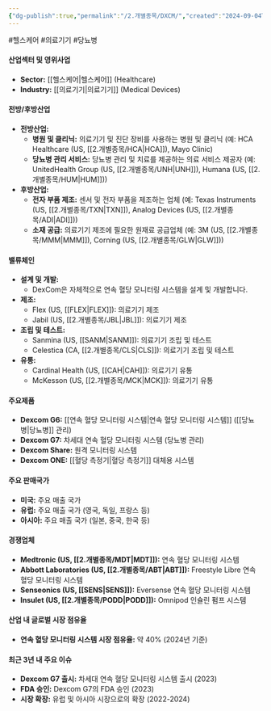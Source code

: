 ```yaml
---
{"dg-publish":true,"permalink":"/2.개별종목/DXCM/","created":"2024-09-04T13:35:12.307+09:00","updated":"2025-06-03T20:05:58.827+09:00"}
---
```


#헬스케어 #의료기기 #당뇨병  

#### 산업섹터 및 영위사업

- **Sector:** [[헬스케어\|헬스케어]] (Healthcare)
- **Industry:** [[의료기기\|의료기기]] (Medical Devices)

#### 전방/후방산업

- **전방산업:**
    - **병원 및 클리닉:** 의료기기 및 진단 장비를 사용하는 병원 및 클리닉 (예: HCA Healthcare (US, [[2.개별종목/HCA\|HCA]]), Mayo Clinic)
    - **당뇨병 관리 서비스:** 당뇨병 관리 및 치료를 제공하는 의료 서비스 제공자 (예: UnitedHealth Group (US, [[2.개별종목/UNH\|UNH]]), Humana (US, [[2.개별종목/HUM\|HUM]]))
- **후방산업:**
    - **전자 부품 제조:** 센서 및 전자 부품을 제조하는 업체 (예: Texas Instruments (US, [[2.개별종목/TXN\|TXN]]), Analog Devices (US, [[2.개별종목/ADI\|ADI]]))
    - **소재 공급:** 의료기기 제조에 필요한 원재료 공급업체 (예: 3M (US, [[2.개별종목/MMM\|MMM]]), Corning (US, [[2.개별종목/GLW\|GLW]]))

#### 밸류체인

- **설계 및 개발:**
    - DexCom은 자체적으로 연속 혈당 모니터링 시스템을 설계 및 개발합니다.
- **제조:**
    - Flex (US, [[FLEX\|FLEX]]): 의료기기 제조
    - Jabil (US, [[2.개별종목/JBL\|JBL]]): 의료기기 제조
- **조립 및 테스트:**
    - Sanmina (US, [[SANM\|SANM]]): 의료기기 조립 및 테스트
    - Celestica (CA, [[2.개별종목/CLS\|CLS]]): 의료기기 조립 및 테스트
- **유통:**
    - Cardinal Health (US, [[CAH\|CAH]]): 의료기기 유통
    - McKesson (US, [[2.개별종목/MCK\|MCK]]): 의료기기 유통

#### 주요제품

- **Dexcom G6:** [[연속 혈당 모니터링 시스템\|연속 혈당 모니터링 시스템]] ([[당뇨병\|당뇨병]] 관리)
- **Dexcom G7:** 차세대 연속 혈당 모니터링 시스템 (당뇨병 관리)
- **Dexcom Share:** 원격 모니터링 시스템
- **Dexcom ONE:** [[혈당 측정기\|혈당 측정기]] 대체용 시스템

#### 주요 판매국가

- **미국:** 주요 매출 국가
- **유럽:** 주요 매출 국가 (영국, 독일, 프랑스 등)
- **아시아:** 주요 매출 국가 (일본, 중국, 한국 등)

#### 경쟁업체

- **Medtronic (US, [[2.개별종목/MDT\|MDT]]):** 연속 혈당 모니터링 시스템
- **Abbott Laboratories (US, [[2.개별종목/ABT\|ABT]]):** Freestyle Libre 연속 혈당 모니터링 시스템
- **Senseonics (US, [[SENS\|SENS]]):** Eversense 연속 혈당 모니터링 시스템
- **Insulet (US, [[2.개별종목/PODD\|PODD]]):** Omnipod 인슐린 펌프 시스템

#### 산업 내 글로벌 시장 점유율

- **연속 혈당 모니터링 시스템 시장 점유율:** 약 40% (2024년 기준)

#### 최근 3년 내 주요 이슈

- **Dexcom G7 출시:** 차세대 연속 혈당 모니터링 시스템 출시 (2023)
- **FDA 승인:** Dexcom G7의 FDA 승인 (2023)
- **시장 확장:** 유럽 및 아시아 시장으로의 확장 (2022-2024)